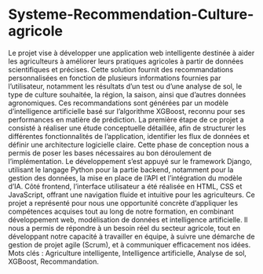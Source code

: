 # Systeme-Recommendation-Culture-agricole
Le projet vise à développer une application web intelligente destinée à aider les
agriculteurs à améliorer leurs pratiques agricoles à partir de données scientifiques
et précises. Cette solution fournit des recommandations personnalisées en
fonction de plusieurs informations fournies par l’utilisateur, notamment les
résultats d’un test ou d’une analyse de sol, le type de culture souhaitée, la région,
la saison, ainsi que d’autres données agronomiques. Ces recommandations sont
générées par un modèle d’intelligence artificielle basé sur l’algorithme XGBoost,
reconnu pour ses performances en matière de prédiction.
La première étape de ce projet a consisté à réaliser une étude conceptuelle
détaillée, afin de structurer les différentes fonctionnalités de l’application,
identifier les flux de données et définir une architecture logicielle claire. Cette
phase de conception nous a permis de poser les bases nécessaires au bon
déroulement de l’implémentation.
Le développement s’est appuyé sur le framework Django, utilisant le langage
Python pour la partie backend, notamment pour la gestion des données, la mise en
place de l’API et l’intégration du modèle d’IA. Côté frontend, l’interface
utilisateur a été réalisée en HTML, CSS et JavaScript, offrant une navigation
fluide et intuitive pour les agriculteurs.
Ce projet a représenté pour nous une opportunité concrète d’appliquer les
compétences acquises tout au long de notre formation, en combinant
développement web, modélisation de données et intelligence artificielle. Il nous a
permis de répondre à un besoin réel du secteur agricole, tout en développant notre
capacité à travailler en équipe, à suivre une démarche de gestion de projet agile
(Scrum), et à communiquer efficacement nos idées.
Mots clés : Agriculture intelligente, Intelligence artificielle, Analyse de sol,
XGBoost, Recommandation.
